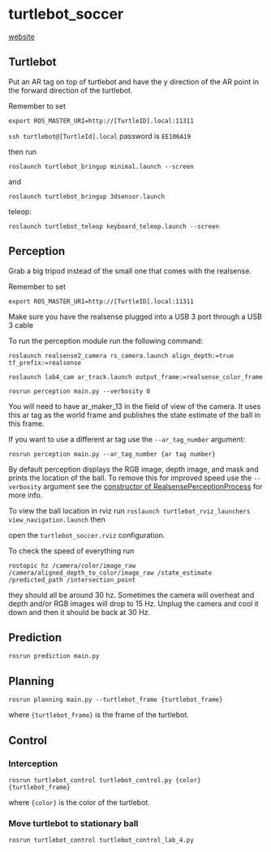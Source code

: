 # turtlebot_soccer

[website](https://nflu.github.io/turtlebot_soccer)

## Turtlebot

Put an AR tag on top of turtlebot and have the y direction of the AR point in the forward 
direction of the turtlebot. 

Remember to set 

`export ROS_MASTER_URI=http://[TurtleID].local:11311`

`ssh turtlebot@[TurtleId].local` password is `EE106A19`

then run

`roslaunch turtlebot_bringup minimal.launch --screen`

and

`roslaunch turtlebot_bringup 3dsensor.launch`

teleop:

`roslaunch turtlebot_teleop keyboard_teleop.launch --screen`

## Perception

Grab a big tripod instead of the small one that comes with the realsense.

Remember to set 

`export ROS_MASTER_URI=http://[TurtleID].local:11311`

Make sure you have the realsense plugged into a USB 3 port through a USB 3 cable

To run the perception module run the following command: 

`roslaunch realsense2_camera rs_camera.launch align_depth:=true tf_prefix:=realsense`

`roslaunch lab4_cam ar_track.launch output_frame:=realsense_color_frame`

`rosrun perception main.py --verbosity 0`

You will need to have ar_maker_13 in the field of view of the camera. It uses 
this ar tag as the world frame and publishes the state estimate of the ball in 
this frame.

If you want to use a different ar tag use the `--ar_tag_number` argument:

`rosrun perception main.py --ar_tag_number {ar tag number}`

By default perception displays the RGB image, depth image, and mask and prints the 
location of the ball. To remove this for improved speed use the `--verbosity` 
argument see the [constructor of RealsensePerceptionProcess](https://github.com/nflu/turtlebot_soccer/blob/6b999f9d2ec10b91aaa965214fd81ab301d5ae08/src/segmentation/src/main.py#L51) for more info.

To view the ball location in rviz run 
`roslaunch turtlebot_rviz_launchers view_navigation.launch` then 

open the `turtlebot_soccer.rviz` configuration.

To check the speed of everything run 

`rostopic hz /camera/color/image_raw /camera/aligned_depth_to_color/image_raw /state_estimate /predicted_path /intersection_point`

they should all be around 30 hz. Sometimes the camera will overheat and depth and/or RGB images will drop to 15 Hz. Unplug the camera and cool it down and then it should be back at 30 Hz.

## Prediction

`rosrun prediction main.py`


## Planning

`rosrun planning main.py --turtlebot_frame {turtlebot_frame}`

where `{turtlebot_frame}` is the frame of the turtlebot. 

## Control

### Interception
`rosrun turtlebot_control turtlebot_control.py {color} {turtlebot_frame}`

where `{color}` is the color of the turtlebot. 

### Move turtlebot to stationary ball

`rosrun turtlebot_control turtlebot_control_lab_4.py`
